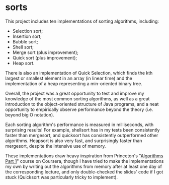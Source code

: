 # sorts
This project includes ten implementations of sorting algorithms, including:

 - Selection sort;
 - Insertion sort;
 - Bubble sort;
 - Shell sort;
 - Merge sort (plus improvement);
 - Quick sort (plus improvement);
 - Heap sort.

There is also an implementation of Quick Selection, which finds the kth largest or smallest element in an array
(in linear time) and the implementation of a heap representing a min-oriented binary tree.

Overall, the project was a great opportunity to test and improve my knowledge of the most common sorting
algorithms, as well as a great introduction to the object-oriented structure of Java programs, and a neat
opportunity to empirically observe performance beyond the theory (i.e. beyond big O notation).

Each sorting algorithm's performance is measured in milliseconds, with surprising results!
For example, shellsort has in my tests been consistently faster than mergesort, and quicksort has consistently
outperformed other algorithms. Heapsort is also very fast, and surprisingly faster than mergesort, despite the
intensive use of memory.

These implementations draw heavy inspiration from Princeton's "[Algorithms Part 1](https://www.coursera.org/learn/algorithms-part1/home/welcome)" course on Coursera,
though I have tried to make the implementations my own by writing out the algorithms from memory after at least
one day of the corresponding lecture, and only double-checked the slides' code if I got stuck (Quicksort was
particularly tricky to implement).
